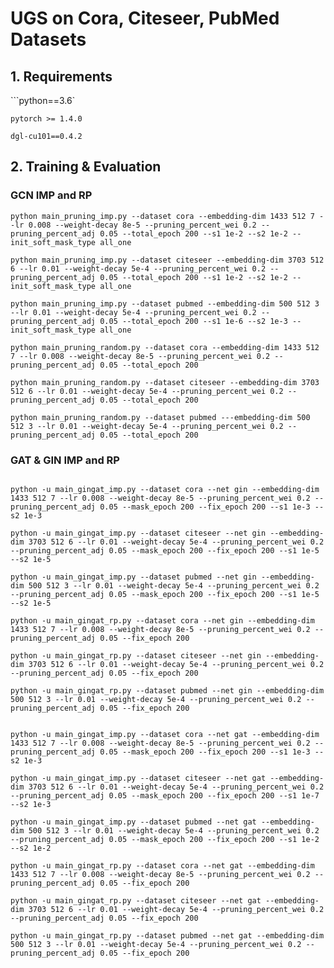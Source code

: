 # UGS on Cora, Citeseer, PubMed Datasets
## 1. Requirements

```python==3.6`

`pytorch >= 1.4.0`

`dgl-cu101==0.4.2`


## 2. Training & Evaluation

### GCN IMP and RP

```
python main_pruning_imp.py --dataset cora --embedding-dim 1433 512 7 --lr 0.008 --weight-decay 8e-5 --pruning_percent_wei 0.2 --pruning_percent_adj 0.05 --total_epoch 200 --s1 1e-2 --s2 1e-2 --init_soft_mask_type all_one

python main_pruning_imp.py --dataset citeseer --embedding-dim 3703 512 6 --lr 0.01 --weight-decay 5e-4 --pruning_percent_wei 0.2 --pruning_percent_adj 0.05 --total_epoch 200 --s1 1e-2 --s2 1e-2 --init_soft_mask_type all_one

python main_pruning_imp.py --dataset pubmed --embedding-dim 500 512 3 --lr 0.01 --weight-decay 5e-4 --pruning_percent_wei 0.2 --pruning_percent_adj 0.05 --total_epoch 200 --s1 1e-6 --s2 1e-3 --init_soft_mask_type all_one

python main_pruning_random.py --dataset cora --embedding-dim 1433 512 7 --lr 0.008 --weight-decay 8e-5 --pruning_percent_wei 0.2 --pruning_percent_adj 0.05 --total_epoch 200

python main_pruning_random.py --dataset citeseer --embedding-dim 3703 512 6 --lr 0.01 --weight-decay 5e-4 --pruning_percent_wei 0.2 --pruning_percent_adj 0.05 --total_epoch 200

python main_pruning_random.py --dataset pubmed ---embedding-dim 500 512 3 --lr 0.01 --weight-decay 5e-4 --pruning_percent_wei 0.2 --pruning_percent_adj 0.05 --total_epoch 200

```


### GAT & GIN IMP and RP

```

python -u main_gingat_imp.py --dataset cora --net gin --embedding-dim 1433 512 7 --lr 0.008 --weight-decay 8e-5 --pruning_percent_wei 0.2 --pruning_percent_adj 0.05 --mask_epoch 200 --fix_epoch 200 --s1 1e-3 --s2 1e-3

python -u main_gingat_imp.py --dataset citeseer --net gin --embedding-dim 3703 512 6 --lr 0.01 --weight-decay 5e-4 --pruning_percent_wei 0.2 --pruning_percent_adj 0.05 --mask_epoch 200 --fix_epoch 200 --s1 1e-5 --s2 1e-5

python -u main_gingat_imp.py --dataset pubmed --net gin --embedding-dim 500 512 3 --lr 0.01 --weight-decay 5e-4 --pruning_percent_wei 0.2 --pruning_percent_adj 0.05 --mask_epoch 200 --fix_epoch 200 --s1 1e-5 --s2 1e-5

python -u main_gingat_rp.py --dataset cora --net gin --embedding-dim 1433 512 7 --lr 0.008 --weight-decay 8e-5 --pruning_percent_wei 0.2 --pruning_percent_adj 0.05 --fix_epoch 200

python -u main_gingat_rp.py --dataset citeseer --net gin --embedding-dim 3703 512 6 --lr 0.01 --weight-decay 5e-4 --pruning_percent_wei 0.2 --pruning_percent_adj 0.05 --fix_epoch 200

python -u main_gingat_rp.py --dataset pubmed --net gin --embedding-dim 500 512 3 --lr 0.01 --weight-decay 5e-4 --pruning_percent_wei 0.2 --pruning_percent_adj 0.05 --fix_epoch 200


python -u main_gingat_imp.py --dataset cora --net gat --embedding-dim 1433 512 7 --lr 0.008 --weight-decay 8e-5 --pruning_percent_wei 0.2 --pruning_percent_adj 0.05 --mask_epoch 200 --fix_epoch 200 --s1 1e-3 --s2 1e-3

python -u main_gingat_imp.py --dataset citeseer --net gat --embedding-dim 3703 512 6 --lr 0.01 --weight-decay 5e-4 --pruning_percent_wei 0.2 --pruning_percent_adj 0.05 --mask_epoch 200 --fix_epoch 200 --s1 1e-7 --s2 1e-3

python -u main_gingat_imp.py --dataset pubmed --net gat --embedding-dim 500 512 3 --lr 0.01 --weight-decay 5e-4 --pruning_percent_wei 0.2 --pruning_percent_adj 0.05 --mask_epoch 200 --fix_epoch 200 --s1 1e-2 --s2 1e-2

python -u main_gingat_rp.py --dataset cora --net gat --embedding-dim 1433 512 7 --lr 0.008 --weight-decay 8e-5 --pruning_percent_wei 0.2 --pruning_percent_adj 0.05 --fix_epoch 200

python -u main_gingat_rp.py --dataset citeseer --net gat --embedding-dim 3703 512 6 --lr 0.01 --weight-decay 5e-4 --pruning_percent_wei 0.2 --pruning_percent_adj 0.05 --fix_epoch 200

python -u main_gingat_rp.py --dataset pubmed --net gat --embedding-dim 500 512 3 --lr 0.01 --weight-decay 5e-4 --pruning_percent_wei 0.2 --pruning_percent_adj 0.05 --fix_epoch 200
```